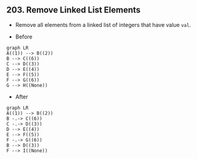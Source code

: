 ## 203. Remove Linked List Elements

-   Remove all elements from a linked list of integers that have value `val`.

-   Before

```mermaid
graph LR
A((1)) --> B((2))
B --> C((6))
C --> D((3))
D --> E((4))
E --> F((5))
F --> G((6))
G --> H((None))
```

-   After

```mermaid
graph LR
A((1)) --> B((2))
B -.-> C((6))
C -.-> D((3))
D --> E((4))
E --> F((5))
F -.-> G((6))
B --> D((3))
F --> I((None))
```
